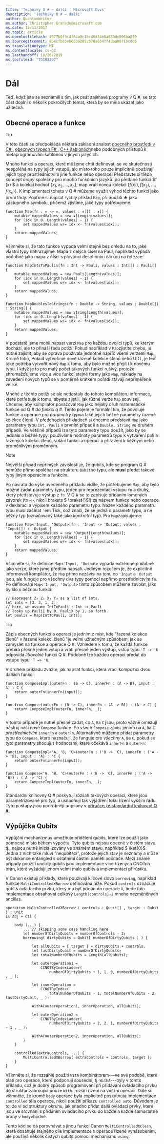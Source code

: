 ```yaml
---
title: 'Techniky Q # – další | Microsoft Docs'
description: 'Techniky Q # – další'
author: QuantumWriter
ms.author: Christopher.Granade@microsoft.com
ms.date: 12/11/2017
ms.topic: article
ms.openlocfilehash: 4677b0f9c4f64a9c1bc46d34e8a883dc006ba8f0
ms.sourcegitcommit: 8becfb03eb60ba205c670a634ff4daa8071bcd06
ms.translationtype: MT
ms.contentlocale: cs-CZ
ms.lasthandoff: 10/26/2019
ms.locfileid: "73183297"
---
```

# <a name="going-further"></a>Dál #

Teď, když jste se seznámili s tím, jak psát zajímavé programy v Q #, se tato část doplní o několik pokročilých témat, která by se měla ukázat jako užitečná.

<!-- Moved Debugging and Testing Quantum Programs section to a separate article -->

## <a name="generic-operations-and-functions"></a>Obecné operace a funkce ##

> [!TIP]
> V této části se předpokládá některá základní znalost [obecného prostředí v C# ](https://docs.microsoft.com/dotnet/csharp/programming-guide/generics/introduction-to-generics), [obecných typech F# ](https://docs.microsoft.com/dotnet/fsharp/language-reference/generics/), [ C++ šablonách](https://docs.microsoft.com/cpp/cpp/templates-cpp)nebo podobných přístupů k metaprogramování šablonou v jiných jazycích.

Mnoho funkcí a operací, které můžeme chtít definovat, se ve skutečnosti nespoléhá na typy jejich vstupů, ale místo toho pouze implicitně používají jejich typy prostřednictvím jiné funkce nebo operace.
Představte si třeba koncept *mapy* společný pro mnoho funkčních jazyků. po předané funkci $f (x) $ a kolekci hodnot $\{x_1, x_2, \dots, x_n\}$, map vrátí novou kolekci $\{f (x_1), f (x_2), \dots, f (x_n)\}$.
K implementaci tohoto v Q # můžeme využít výhod těchto funkcí jako první třídy.
Pojďme si napsat rychlý příklad `Map`, při použití ★ jako zástupného symbolu, přičemž zjistíme, jaké typy potřebujeme.

```qsharp
function Map(fn : ★ -> ★, values : ★[]) : ★[] {
    mutable mappedValues = new ★[Length(values)];
    for (idx in 0..Length(values) - 1) {
        set mappedValues w/= idx <- fn(values[idx]);
    }
    return mappedValues;
}
```

Všimněte si, že tato funkce vypadá velmi stejně bez ohledu na to, jaké vlastní typy nahrazujíme.
Mapa z celých čísel na Paul, například vypadá podobně jako mapa z čísel s plovoucí desetinnou čárkou na řetězce:

```qsharp
function MapIntsToPaulis(fn : Int -> Pauli, values : Int[]) : Pauli[] {
    mutable mappedValues = new Pauli[Length(values)];
    for (idx in 0..Length(values) - 1) {
        set mappedValues w/= idx <- fn(values[idx]);
    }
    return mappedValues;
}

function MapDoublesToStrings(fn : Double -> String, values : Double[]) : String[] {
    mutable mappedValues = new String[Length(values)];
    for (idx in 0..Length(values) - 1) {
        set mappedValues w/= idx <- fn(values[idx]);
    }
    return mappedValues;
}
```

V podstatě jsme mohli napsat verzi `Map` pro každou dvojici typů, ke kterým dochází, ale to přináší řadu potíží.
Pokud například v `Map`zjistíte chybu, je nutné zajistit, aby se oprava používala jednotně napříč všemi verzemi `Map`.
Kromě toho, Pokud vytvoříme nové řazené kolekce členů nebo UDT, je teď také potřeba vytvořit nový `Map` k tomu, aby bylo možné přejít i k novému typu.
I když je to pro malý počet takových funkcí rušivý, protože shromažďujeme více a více funkcí stejné formy jako `Map`, náklady na zavedení nových typů se v poměrně krátkém pořadí stávají nepřiměřeně veliké.

Mnohé z těchto potíží se ale nedostaly do tohoto kompilátoru informace, které potřebuje k tomu, abyste zjistili, jak různé verze `Map` souvisejí.
Chceme, aby kompilátor považoval `Map` jako nějaký druh matematické funkce od Q *# do funkcí q #.*
Tento pojem je formální tím, že povoluje funkce a operace pro *parametry typu*a také jejich běžné parametry řazené kolekce členů.
V předchozích příkladech si chceme představit `Map` jako parametry typu `Int, Pauli` v prvním případě a `Double, String` ve druhém případě.
Ve většině případů lze tyto parametry typu použít, jako by se jednalo o běžné typy: používáme hodnoty parametrů typu k vytváření polí a řazených kolekcí členů, volání funkcí a operací a přiřazení k běžným nebo proměnlivým proměnným.

> [!NOTE]
> Největší případ nepřímých závislostí je, že qubits, kde se program Q # nemůže přímo spoléhat na strukturu `Qubit`ho typu, ale **musí** předat takové typy jiným operacím a funkcím.

Po návratu do výše uvedeného příkladu vidíte, že potřebujeme `Map`, aby bylo možné zadat parametry typu, jeden pro reprezentaci vstupu `fn` a druhý, který představuje výstup z `fn`.
V Q # se to zapisuje přidáním lomených závorek (to `<>`, nikoli brakets $ \braket{}$!) za názvem funkce nebo operace v deklaraci a výpisem každého parametru typu.
Název každého parametru typu musí začínat `'`em Tick, což značí, že se jedná o parametr typu, a ne běžný typ (označovaný také jako *konkrétní* typ).
Pro `Map`zapisujeme:

```qsharp
function Map<'Input, 'Output>(fn : 'Input -> 'Output, values : 'Input[]) : 'Output {
    mutable mappedValues = new 'Output[Length(values)];
    for (idx in 0..Length(values) - 1) {
        set mappedValues w/= idx <- fn(values[idx]);
    }
    return mappedValues;
}
```

Všimněte si, že definice `Map<'Input, 'Output>` vypadá extrémně podobně jako verze, které jsme předtím napsali.
Jediným rozdílem je, že explicitně informovali kompilátor, že `Map` přímo nezávisí na tom, co `'Input` a `'Output` jsou, ale funguje pro všechny dva typy pomocí nepřímo prostřednictvím `fn`.
Po definování `Map<'Input, 'Output>` tímto způsobem můžeme zavolat, jako by šlo o běžnou funkci:

```qsharp
// Represent Z₀ Z₁ X₂ Y₃ as a list of ints.
let ints = [3, 3, 1, 2];
// Here, we assume IntToPauli : Int -> Pauli
// looks up PauliI by 0, PauliX by 1, so forth.
let paulis = Map(IntToPauli, ints);
```

> [!TIP]
> Zápis obecných funkcí a operací je jedním z míst, kde "řazená kolekce členů" v řazené kolekci členů "je velmi užitečným způsobem, jak se zamyslet na funkce a operace Q #.
> Vzhledem k tomu, že každá funkce přebírá přesně jeden vstup a vrátí přesně jeden výstup, vstup typu `'T -> 'U` odpovídá *libovolné* funkci Q #.
> Podobně lze každou operaci předat do vstupu typu `'T => 'U`.

V druhém příkladu zvažte, jak napsat funkci, která vrací kompozici dvou dalších funkcí:

```qsharp
function ComposeImpl(outerFn : (B -> C), innerFn : (A -> B), input : A) : C {
    return outerFn(innerFn(input));
}

function Compose(outerFn : (B -> C), innerFn : (A -> B)) : (A -> C) {
    return ComposeImpl(outerFn, innerFn, _);
}
```

V tomto případě je nutné přesně zadat, co `A`, `B`a `C` jsou, proto vážně omezují nástroj naší nové `Compose` funkce.
Po všech `Compose` závisí jenom na `A`, `B`a `C` *prostřednictvím* `innerFn` a `outerFn`.
Alternativně můžeme přidat parametry typu do `Compose`, které naznačují, že funguje pro *všechny* `A`, `B`a `C`, pokud se tyto parametry shodují s hodnotami, které očekává `innerFn` a `outerFn`:

```qsharp
function ComposeImpl<'A, 'B, 'C>(outerFn : ('B -> 'C), innerFn : ('A -> 'B), input : 'A) : 'C {
    return outerFn(innerFn(input));
}

function Compose<'A, 'B, 'C>(outerFn : ('B -> 'C), innerFn : ('A -> 'B)) : ('A -> 'C) {
    return ComposeImpl(outerFn, innerFn, _);
}
```

Standardní knihovny Q # poskytují rozsah takových operací, které jsou parametrizované pro typ, a usnadňují tak vyjádření toku řízení vyšším řádu.
Tyto postupy jsou podrobněji popsány v [příručce ke standardní knihovně Q #](xref:microsoft.quantum.libraries.standard.intro).

## <a name="borrowing-qubits"></a>Výpůjčka Qubits ##

Výpůjční mechanizmus umožňuje přidělení qubits, které lze použít jako pomocné místo během výpočtu. Tyto qubits nejsou obecně v čistém stavu, tj., nejsou nutně inicializovány ve známém stavu, například $ \ket{0}$. Jedna z nich také mluví "nequbitscí", protože jejich stav je neznámý a může být dokonce entangled s ostatními částmi paměti počítače. Mezi známé případy použití undirty qubits jsou implementace více řízených CNOTch bran, které vyžadují jenom velmi málo qubits a implementaci přírůstku.

V Canon existují příklady, které používají klíčové slovo `borrowing`, například funkce `MultiControlledXBorrow` definována níže.
Pokud `controls` označuje qubits ovládacího prvku, který má být přidán do operace `X`, bude tato implementace obsahovat celkový `Length(controls)-2` mnoho nezměněných ancillas.

```qsharp
operation MultiControlledXBorrow ( controls : Qubit[] , target : Qubit ) : Unit
is Adj + Ctl {

    body (...) {
        ... // skipping some case handling here
        let numberOfDirtyQubits = numberOfControls - 2;
        borrowing( dirtyQubits = Qubit[ numberOfDirtyQubits ] ) {

            let allQubits = [ target ] + dirtyQubits + controls;
            let lastDirtyQubit = numberOfDirtyQubits;
            let totalNumberOfQubits = Length(allQubits);

            let outerOperation1 = 
                CCNOTByIndexLadder(
                    numberOfDirtyQubits + 1, 1, 0, numberOfDirtyQubits , _ );
            
            let innerOperation = 
                CCNOTByIndex(
                    totalNumberOfQubits - 1, totalNumberOfQubits - 2, lastDirtyQubit, _ );
            
            WithA(outerOperation1, innerOperation, allQubits);
            
            let outerOperation2 = 
                CCNOTByIndexLadder(
                    numberOfDirtyQubits + 2, 2, 1, numberOfDirtyQubits - 1 , _ );
            
            WithA(outerOperation2, innerOperation, allQubits);
        }
    }

    controlled(extraControls, ...) {
        MultiControlledXBorrow( extraControls + controls, target );
    }
}
```

Všimněte si, že rozsáhlé použití `With` kombinátorem---ve své podobě, které platí pro operace, které podporují sousední, tj. `WithA`---byly v tomto příkladu, což je dobrý způsob programování při přidávání ovládacího prvku do struktur zahrnující pouze `With`. rozšíří řízení na vnitřní operaci. Dále si všimněte, že kromě `body` operace byla explicitně poskytnuta implementace `controlled` těla operace, nikoli použití příkazu `controlled auto`. Důvodem je to, že ví od struktury okruhu, jak snadno přidat další ovládací prvky, které jsou ve srovnání s přidáním ovládacího prvku do každé a každé samostatné brány v `body`vhodné. 

Tento kód se dá porovnávat s jinou funkcí Canon `MultiControlledXClean`, která dosahuje stejného cíle implementace `X` operace řízené vynásobením, ale používá několik čistých qubits pomocí mechanismu `using`. 
